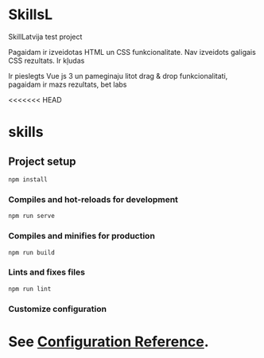 # SkillsL
SkillLatvija test project

Pagaidam ir izveidotas HTML un CSS funkcionalitate. Nav izveidots galigais CSS rezultats. Ir kļudas

Ir pieslegts Vue js 3 un pameginaju litot drag & drop funkcionalitati, pagaidam ir mazs rezultats, bet labs


<<<<<<< HEAD
# skills

## Project setup
```
npm install
```

### Compiles and hot-reloads for development
```
npm run serve
```

### Compiles and minifies for production
```
npm run build
```

### Lints and fixes files
```
npm run lint
```

### Customize configuration
See [Configuration Reference](https://cli.vuejs.org/config/).
=======
